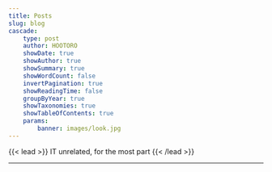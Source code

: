 ```yaml
---
title: Posts
slug: blog
cascade:
    type: post
    author: HOOTORO
    showDate: true
    showAuthor: true
    showSummary: true
    showWordCount: false
    invertPagination: true
    showReadingTime: false
    groupByYear: true
    showTaxonomies: true
    showTableOfContents: true
    params:
        banner: images/look.jpg
---
```


{{< lead >}}
IT unrelated, for the most part
{{< /lead >}}

***
